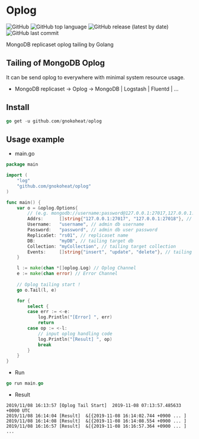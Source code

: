 # Oplog
![GitHub](https://img.shields.io/github/license/gnokoheat/oplog) ![GitHub top language](https://img.shields.io/github/languages/top/gnokoheat/oplog) ![GitHub release (latest by date)](https://img.shields.io/github/v/release/gnokoheat/oplog) ![GitHub last commit](https://img.shields.io/github/last-commit/gnokoheat/oplog)

MongoDB replicaset oplog tailing by Golang

## Tailing of MongoDB Oplog

It can be send oplog to everywhere with minimal system resource usage.

- MongoDB replicaset -> Oplog -> MongoDB | Logstash | Fluentd | ... 

## Install

``` go
go get -u github.com/gnokoheat/oplog
```

## Usage example

- main.go

``` go
package main

import (
	"log"
	"github.com/gnokoheat/oplog"
)

func main() {
	var o = &oplog.Options{
		// (e.g. mongodb://username:password@127.0.0.1:27017,127.0.0.1:27018/local?replicaSet=rs01&authSource=admin)
		Addrs:      []string{"127.0.0.1:27017", "127.0.0.1:27018"}, // replicaset host and port
		Username:   "username", // admin db username
		Password:   "password", // admin db user password
		ReplicaSet: "rs01", // replicaset name
		DB:         "myDB", // tailing target db
		Collection: "myCollection", // tailing target collection
		Events:     []string{"insert", "update", "delete"}, // tailing target method
	}

	l := make(chan *[]oplog.Log) // Oplog Channel
	e := make(chan error) // Error Channel
	
	// Oplog tailing start ! 
	go o.Tail(l, e)

	for {
		select {
		case err := <-e:
			log.Println("[Error] ", err)
			return
		case op := <-l:
			// input oplog handling code
			log.Println("[Result] ", op)
			break
		}
	}
}
```

- Run

``` go
go run main.go
```
- Result

```
2019/11/08 16:13:57 [Oplog Tail Start]  2019-11-08 07:13:57.485633 +0000 UTC
2019/11/08 16:14:04 [Result]  &[{2019-11-08 16:14:02.744 +0900 ... ]
2019/11/08 16:14:08 [Result]  &[{2019-11-08 16:14:08.554 +0900 ... ]
2019/11/08 16:16:57 [Result]  &[{2019-11-08 16:16:57.364 +0900 ... ]
...
```
